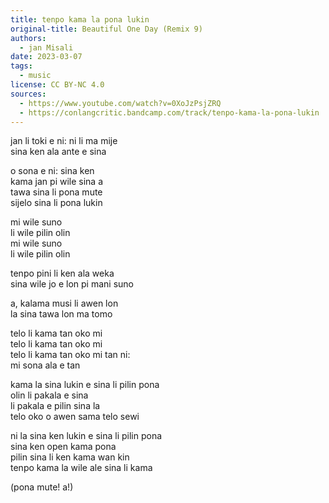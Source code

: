 ```yaml
---
title: tenpo kama la pona lukin
original-title: Beautiful One Day (Remix 9)
authors:
  - jan Misali
date: 2023-03-07
tags:
  - music
license: CC BY-NC 4.0
sources:
  - https://www.youtube.com/watch?v=0XoJzPsjZRQ
  - https://conlangcritic.bandcamp.com/track/tenpo-kama-la-pona-lukin
---
```


jan li toki e ni: ni li ma mije  \
sina ken ala ante e sina

o sona e ni: sina ken  \
kama jan pi wile sina a  \
tawa sina li pona mute  \
sijelo sina li pona lukin

mi wile suno  \
li wile pilin olin  \
mi wile suno  \
li wile pilin olin

tenpo pini li ken ala weka  \
sina wile jo e lon pi mani suno

a, kalama musi li awen lon  \
la sina tawa lon ma tomo

telo li kama tan oko mi  \
telo li kama tan oko mi  \
telo li kama tan oko mi tan ni:  \
mi sona ala e tan

kama la sina lukin e sina li pilin pona  \
olin li pakala e sina  \
li pakala e pilin sina la  \
telo oko o awen sama telo sewi

ni la sina ken lukin e sina li pilin pona  \
sina ken open kama pona  \
pilin sina li ken kama wan kin  \
tenpo kama la wile ale sina li kama

(pona mute! a!)
